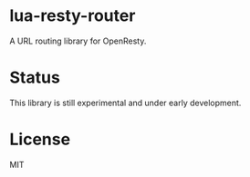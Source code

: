lua-resty-router
====

A URL routing library for OpenResty.


# Status

This library is still experimental and under early development.


# License

MIT
